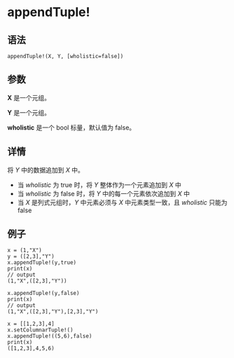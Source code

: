 # appendTuple!

## 语法

`appendTuple!(X, Y, [wholistic=false])`

## 参数

**X** 是一个元组。

**Y** 是一个元组。

**wholistic** 是一个 bool 标量，默认值为 false。

## 详情

将 *Y* 中的数据追加到 *X* 中。

* 当 *wholistic* 为 true 时，将 *Y* 整体作为一个元素追加到 *X* 中
* 当 *wholistic* 为 false 时，将 *Y* 中的每一个元素依次追加到 *X* 中
* 当 *X* 是列式元组时，*Y* 中元素必须与 *X* 中元素类型一致，且 *wholistic* 只能为
  false

## 例子

```
x = (1,"X")
y = ([2,3],"Y")
x.appendTuple!(y,true)
print(x)
// output
(1,"X",([2,3],"Y"))

x.appendTuple!(y,false)
print(x)
// output
(1,"X",([2,3],"Y"),[2,3],"Y")

x = [[1,2,3],4]
x.setColumnarTuple!()
x.appendTuple!((5,6),false)
print(x)
([1,2,3],4,5,6)
```

